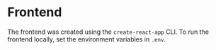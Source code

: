 # Frontend

The frontend was created using the `create-react-app` CLI. To run the frontend locally, set the environment variables in `.env`.
